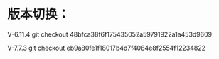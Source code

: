 # 版本切换：


V-6.11.4 git checkout 48bfca38f6f175435052a59791922a1a453d9609


V-7.7.3  git checkout eb9a80fe1f18017b4d7f4084e8f2554f12234822
